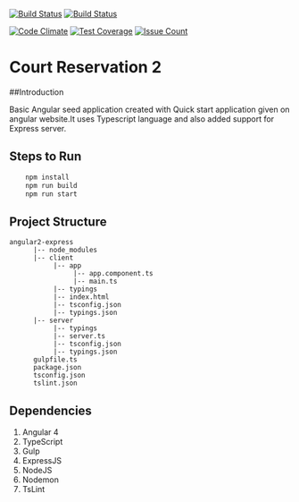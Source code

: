 [![Build Status](https://travis-ci.org/amitrke/courtres2.svg?branch=master)](https://travis-ci.org/amitrke/courtres2)
[![Build Status](https://david-dm.org/amitrke/courtres2.svg?branch=master)](https://david-dm.org/amitrke/courtres2)

[![Code Climate](https://codeclimate.com/github/amitrke/courtres2/badges/gpa.svg)](https://codeclimate.com/github/amitrke/courtres2)
[![Test Coverage](https://codeclimate.com/github/amitrke/courtres2/badges/coverage.svg)](https://codeclimate.com/github/amitrke/courtres2/coverage)
[![Issue Count](https://codeclimate.com/github/amitrke/courtres2/badges/issue_count.svg)](https://codeclimate.com/github/amitrke/courtres2)

# Court Reservation 2

##Introduction

Basic Angular seed application created with Quick start application given on angular website.It uses Typescript language and also added support for Express server.

## Steps to Run
```sh
    npm install
    npm run build
    npm run start
```

## Project Structure

```
angular2-express
      |-- node_modules
      |-- client
           |-- app
                |-- app.component.ts
                |-- main.ts
           |-- typings
           |-- index.html
           |-- tsconfig.json
           |-- typings.json
      |-- server
           |-- typings
           |-- server.ts
           |-- tsconfig.json
           |-- typings.json
      gulpfile.ts
      package.json
      tsconfig.json
      tslint.json
```

## Dependencies

1. Angular 4
2. TypeScript
3. Gulp
4. ExpressJS
5. NodeJS
6. Nodemon
7. TsLint